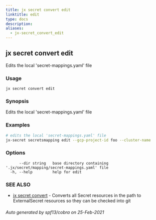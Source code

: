 ```yaml
---
title: jx secret convert edit
linktitle: edit
type: docs
description: 
aliases:
  - jx-secret_convert_edit
---
```


## jx secret convert edit

Edits the local 'secret-mappings.yaml' file

### Usage

```
jx secret convert edit
```

### Synopsis

Edits the local 'secret-mappings.yaml' file

### Examples

  ```bash
  # edits the local 'secret-mappings.yaml' file
  jx-secret secretsmapping edit --gcp-project-id foo --cluster-name

  ```
### Options

```
      --dir string   base directory containing '.jx/secret/mapping/secret-mappings.yaml' file
  -h, --help         help for edit
```

### SEE ALSO

* [jx secret convert](..)	 - Converts all Secret resources in the path to ExternalSecret resources so they can be checked into git

###### Auto generated by spf13/cobra on 25-Feb-2021
